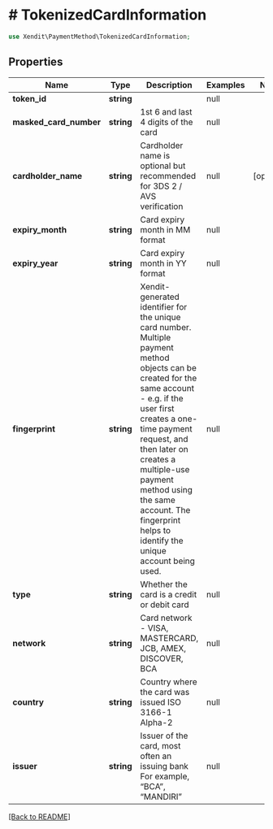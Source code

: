 # # TokenizedCardInformation


```php
use Xendit\PaymentMethod\TokenizedCardInformation;
```
## Properties

| Name | Type | Description | Examples | Notes |
| ------------ | ------------- | ------------- | ------------- | -------------|
| **token_id** | **string** |  | null |  |
| **masked_card_number** | **string** | 1st 6 and last 4 digits of the card | null |  |
| **cardholder_name** | **string** | Cardholder name is optional but recommended for 3DS 2 / AVS verification | null |  [optional] |
| **expiry_month** | **string** | Card expiry month in MM format | null |  |
| **expiry_year** | **string** | Card expiry month in YY format | null |  |
| **fingerprint** | **string** | Xendit-generated identifier for the unique card number. Multiple payment method objects can be created for the same account - e.g. if the user first creates a one-time payment request, and then later on creates a multiple-use payment method using the same account.   The fingerprint helps to identify the unique account being used. | null |  |
| **type** | **string** | Whether the card is a credit or debit card | null |  |
| **network** | **string** | Card network - VISA, MASTERCARD, JCB, AMEX, DISCOVER, BCA | null |  |
| **country** | **string** | Country where the card was issued ISO 3166-1 Alpha-2 | null |  |
| **issuer** | **string** | Issuer of the card, most often an issuing bank For example, “BCA”, “MANDIRI” | null |  |


[[Back to README]](../../README.md)
